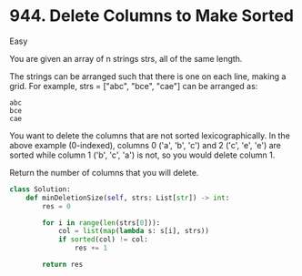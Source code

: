 # 944. Delete Columns to Make Sorted

Easy

You are given an array of n strings strs, all of the same length.

The strings can be arranged such that there is one on each line, making a grid. For example, strs = ["abc", "bce", "cae"] can be arranged as:

```
abc
bce
cae
```

You want to delete the columns that are not sorted lexicographically. In the above example (0-indexed), columns 0 ('a', 'b', 'c') and 2 ('c', 'e', 'e') are sorted while column 1 ('b', 'c', 'a') is not, so you would delete column 1.

Return the number of columns that you will delete.

```python
class Solution:
    def minDeletionSize(self, strs: List[str]) -> int:
        res = 0

        for i in range(len(strs[0])):
            col = list(map(lambda s: s[i], strs))
            if sorted(col) != col:
                res += 1

        return res
```
